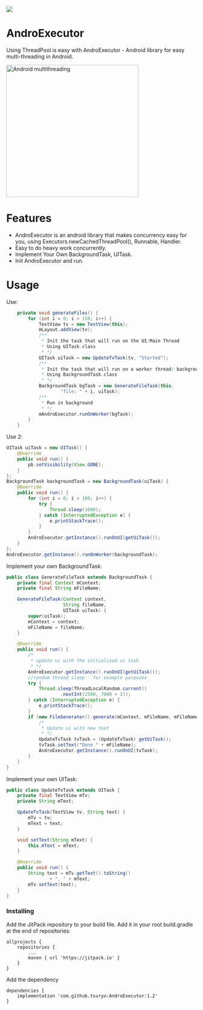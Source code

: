 
[![](https://jitpack.io/v/tsuryo/AndroExecutor.svg)](https://jitpack.io/#tsuryo/AndroExecutor)

# AndroExecutor
Using ThreadPool is easy with AndroExecutor - Android library for easy multi-threading in Android.

<img width="350" alt="Android multithreading" src="https://user-images.githubusercontent.com/42518244/83361339-f0df3700-a390-11ea-9f81-1cc6a10fe998.gif"> 

# Features
* AndroExecutor is an android library that makes concurrency easy for you, using Executors.newCachedThreadPool(), Runnable, Handler.
* Easy to do heavy work concurrently.
* Implement Your Own BackgroundTask, UITask.
* Init AndroExecutor and run.

# Usage

Use:
```Java
    private void generateFiles() {
        for (int i = 0; i < 150; i++) {
            TextView tv = new TextView(this);
            mLayout.addView(tv);
            /**
             * Init the task that will run on the UI/Main Thread
             * Using UITask.class
             * */
            UITask uiTask = new UpdateTvTask(tv, "Started");
            /**
             * Init the task that will run on a worker thread/ background
             * Using BackgroundTask.class
             * */
            BackgroundTask bgTask = new GenerateFileTask(this,
                    "file: " + i, uiTask);
            /**
             * Run in background
             * */
            mAndroExecutor.runOnWorker(bgTask);
        }
    }
```
Use 2:
```Java
UITask uiTask = new UITask() {
    @Override
    public void run() {
        pb.setVisibility(View.GONE);
    }
};
BackgroundTask backgroundTask = new BackgroundTask(uiTask) {
    @Override
    public void run() {
        for (int i = 0; i < 100; i++) {
            try {
                Thread.sleep(1000);
            } catch (InterruptedException e) {
                e.printStackTrace();
            }
        }
        AndroExecutor.getInstance().runOnUI(getUiTask());
    }
};
AndroExecutor.getInstance().runOnWorker(backgroundTask);
```

Implement your own BackgroundTask:
```Java
public class GenerateFileTask extends BackgroundTask {
    private final Context mContext;
    private final String mFileName;

    GenerateFileTask(Context context,
                     String fileName,
                     UITask uiTask) {
        super(uiTask);
        mContext = context;
        mFileName = fileName;
    }

    @Override
    public void run() {
        /*
         * update ui with the initialized ui task
         * */
        AndroExecutor.getInstance().runOnUI(getUiTask());
        //random thread sleep - for example purposes
        try {
            Thread.sleep(ThreadLocalRandom.current()
                    .nextInt(2500, 7000 + 1));
        } catch (InterruptedException e) {
            e.printStackTrace();
        }
        if (new FileGenerator().generate(mContext, mFileName, mFileName)) {
            /*
             * Update ui with new text
             * */
            UpdateTvTask tvTask = (UpdateTvTask) getUiTask();
            tvTask.setText("Done " + mFileName);
            AndroExecutor.getInstance().runOnUI(tvTask);
        }
    }
}
```
Implement your own UITask:
```Java
public class UpdateTvTask extends UITask {
    private final TextView mTv;
    private String mText;

    UpdateTvTask(TextView tv, String text) {
        mTv = tv;
        mText = text;
    }

    void setText(String mText) {
        this.mText = mText;
    }

    @Override
    public void run() {
        String text = mTv.getText().toString()
                + ", " + mText;
        mTv.setText(text);
    }
}
```

### Installing

Add the JitPack repository to your build file.
Add it in your root build.gradle at the end of repositories:
```
allprojects {
	repositories {
		...
		maven { url 'https://jitpack.io' }
	}
}
```

Add the dependency
```
dependencies {
	implementation 'com.github.tsuryo:AndroExecutor:1.2'
}
```
